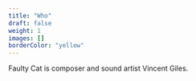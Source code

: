 ```yaml
---
title: "Who"
draft: false
weight: 1
images: []
borderColor: "yellow"
---
```


Faulty Cat is composer and sound artist Vincent Giles. 